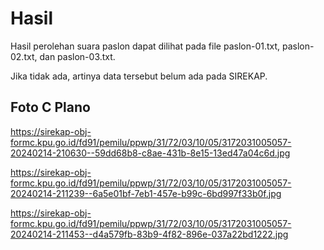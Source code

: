 # Hasil

Hasil perolehan suara paslon dapat dilihat pada file paslon-01.txt, paslon-02.txt, dan paslon-03.txt.

Jika tidak ada, artinya data tersebut belum ada pada SIREKAP.

## Foto C Plano

https://sirekap-obj-formc.kpu.go.id/fd91/pemilu/ppwp/31/72/03/10/05/3172031005057-20240214-210630--59dd68b8-c8ae-431b-8e15-13ed47a04c6d.jpg

https://sirekap-obj-formc.kpu.go.id/fd91/pemilu/ppwp/31/72/03/10/05/3172031005057-20240214-211239--6a5e01bf-7eb1-457e-b99c-6bd997f33b0f.jpg

https://sirekap-obj-formc.kpu.go.id/fd91/pemilu/ppwp/31/72/03/10/05/3172031005057-20240214-211453--d4a579fb-83b9-4f82-896e-037a22bd1222.jpg
